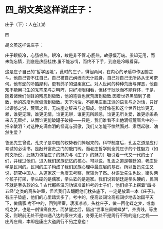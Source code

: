 # 四_胡文英这样说庄子：

庄子（下）：人在江湖

四

胡文英这样说庄子：

庄子眼极冷，心肠极热。眼冷，故是非不管.心肠热，故感慨万端。虽知无用，而未能忘情，到底是热肠挂住.虽不能忘情，而终不下手，到底是冷眼看穿。

这是庄子自己的“哲学困境”。此时的庄子，徘徊两间，在内心的矛盾中作困兽之斗。他自己管不住自己，自己被自己纠缠而无计脱身，自己对自己无所适从无可奈何。他有蛇的冷酷犀利，更有鸽子的温柔宽仁。对人世间的种种荒唐与罪恶，他自知不能用书生的秃笔来与之叫阵，只好冷眼相看，但终于耿耿而不能释怀，于是，随着诸侯们剑锋的残忍到极致，他的笔锋也就荒唐到极致.因着世界黑暗到了极致，他的态度也就偏激到极致。天下污浊，不能用庄重正派的语言与之对话，只好以谬悠之说，荒唐之言，无端崖之辞来与之周旋。他好像在和这个世界比谁更无赖，谁更无理，谁更无情，谁更无聊，谁更无所顾忌，谁更无所关爱，谁更赤条条来去无牵挂，从而谁更能破罐子破摔——只是，我们谁看不出他满纸荒唐言中的一把辛酸泪？对这种充满血泪的怪诞与孤傲，我们又怎能不悚然面对、肃然起敬、油然生爱？

鲁迅先生曾说，孔夫子是中国的权势者们捧起来的。科举制度后，孔孟之道是应付考试的必读书，是敲开富贵之门的敲门砖。而老庄哲学则全凭庄子的个性魅力（如前文所说，此魅力包括庄子的魅力与《庄子》的魅力）吸引着一代又一代的士子们，并经过他们，进入我们民族记忆的核心。可以说，孔孟之道是朝廷的，老庄哲学是民间的。民间的庄子构成了我们民族心理中最底层的基石。所以鲁迅先生又说，研究中国人，从道家这一角度去考察，就较为了然。林语堂先生也说，街头两个孩子打架，拳头硬的是儒家，拳头软的是道家。我们说若朝廷是拳头硬的，民间不就是拳头软的么？古代那些温习功课准备科考的士子们，他们桌子上摆着“四书五经”之类的高头讲章，但若我们去翻翻他们枕头底下，一定是放着一本《庄子》。有庄子垫底，他们的心里踏实多了。考中的，便高谈阔论高视阔步地去治国平天下，做儒家.考不中的，回到陋室，凄凄凉凉，头枕庄子，做一回化蝶之梦，或南柯之梦，也是一剂镇痛良方。而梦醒之后，悟出“世事庄周蝴蝶梦”，齐贵贱，等生死，则眼前无处不是四通八达的康庄大道，身旁无处不是周行不殆的造化之机——庄周庄周，本即是康庄大道周行不殆之意也！